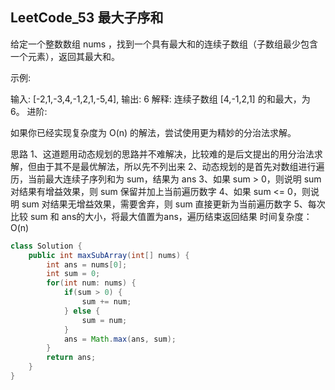 ## LeetCode_53 最大子序和

给定一个整数数组 nums ，找到一个具有最大和的连续子数组（子数组最少包含一个元素），返回其最大和。

示例:

输入: [-2,1,-3,4,-1,2,1,-5,4],
输出: 6
解释: 连续子数组 [4,-1,2,1] 的和最大，为 6。
进阶:

如果你已经实现复杂度为 O(n) 的解法，尝试使用更为精妙的分治法求解。

思路
1、这道题用动态规划的思路并不难解决，比较难的是后文提出的用分治法求解，但由于其不是最优解法，所以先不列出来
2、动态规划的是首先对数组进行遍历，当前最大连续子序列和为 sum，结果为 ans
3、如果 sum > 0，则说明 sum 对结果有增益效果，则 sum 保留并加上当前遍历数字
4、如果 sum <= 0，则说明 sum 对结果无增益效果，需要舍弃，则 sum 直接更新为当前遍历数字
5、每次比较 sum 和 ans的大小，将最大值置为ans，遍历结束返回结果
时间复杂度：O(n)

```java
class Solution {
    public int maxSubArray(int[] nums) {
        int ans = nums[0];
        int sum = 0;
        for(int num: nums) {
            if(sum > 0) {
                sum += num;
            } else {
                sum = num;
            }
            ans = Math.max(ans, sum);
        }
        return ans;
    }
}
```


